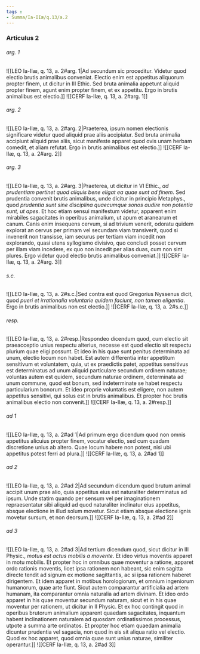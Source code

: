 ```yaml
---
tags : 
- Summa/Ia-IIæ/q.13/a.2
---
```


### Articulus 2

###### arg. 1
![[LEO Ia-IIæ, q. 13, a. 2#arg. 1|Ad secundum sic proceditur. Videtur quod electio brutis animalibus conveniat. Electio enim est appetitus aliquorum propter finem, ut dicitur in III Ethic. Sed bruta animalia appetunt aliquid propter finem, agunt enim propter finem, et ex appetitu. Ergo in brutis animalibus est electio.]]
![[CERF Ia-IIæ, q. 13, a. 2#arg. 1]]

###### arg. 2
![[LEO Ia-IIæ, q. 13, a. 2#arg. 2|Praeterea, ipsum nomen electionis significare videtur quod aliquid prae aliis accipiatur. Sed bruta animalia accipiunt aliquid prae aliis, sicut manifeste apparet quod ovis unam herbam comedit, et aliam refutat. Ergo in brutis animalibus est electio.]]
![[CERF Ia-IIæ, q. 13, a. 2#arg. 2]]

###### arg. 3
![[LEO Ia-IIæ, q. 13, a. 2#arg. 3|Praeterea, ut dicitur in VI Ethic., *ad prudentiam pertinet quod aliquis bene eligat ea quae sunt ad finem*. Sed prudentia convenit brutis animalibus, unde dicitur in principio Metaphys., quod *prudentia sunt sine disciplina quaecumque sonos audire non potentia sunt, ut apes*. Et hoc etiam sensui manifestum videtur, apparent enim mirabiles sagacitates in operibus animalium, ut apum et aranearum et canum. Canis enim insequens cervum, si ad trivium venerit, odoratu quidem explorat an cervus per primam vel secundam viam transiverit, quod si invenerit non transisse, iam securus per tertiam viam incedit non explorando, quasi utens syllogismo divisivo, quo concludi posset cervum per illam viam incedere, ex quo non incedit per alias duas, cum non sint plures. Ergo videtur quod electio brutis animalibus conveniat.]]
![[CERF Ia-IIæ, q. 13, a. 2#arg. 3]]

###### s.c.
![[LEO Ia-IIæ, q. 13, a. 2#s.c.|Sed contra est quod Gregorius Nyssenus dicit, quod *pueri et irrationalia voluntarie quidem faciunt, non tamen eligentia*. Ergo in brutis animalibus non est electio.]]
![[CERF Ia-IIæ, q. 13, a. 2#s.c.]]

###### resp.
![[LEO Ia-IIæ, q. 13, a. 2#resp.|Respondeo dicendum quod, cum electio sit praeacceptio unius respectu alterius, necesse est quod electio sit respectu plurium quae eligi possunt. Et ideo in his quae sunt penitus determinata ad unum, electio locum non habet. Est autem differentia inter appetitum sensitivum et voluntatem, quia, ut ex praedictis patet, appetitus sensitivus est determinatus ad unum aliquid particulare secundum ordinem naturae; voluntas autem est quidem, secundum naturae ordinem, determinata ad unum commune, quod est bonum, sed indeterminate se habet respectu particularium bonorum. Et ideo proprie voluntatis est eligere, non autem appetitus sensitivi, qui solus est in brutis animalibus. Et propter hoc brutis animalibus electio non convenit.]]
![[CERF Ia-IIæ, q. 13, a. 2#resp.]]

###### ad 1
![[LEO Ia-IIæ, q. 13, a. 2#ad 1|Ad primum ergo dicendum quod non omnis appetitus alicuius propter finem, vocatur electio, sed cum quadam discretione unius ab altero. Quae locum habere non potest, nisi ubi appetitus potest ferri ad plura.]]
![[CERF Ia-IIæ, q. 13, a. 2#ad 1]]

###### ad 2
![[LEO Ia-IIæ, q. 13, a. 2#ad 2|Ad secundum dicendum quod brutum animal accipit unum prae alio, quia appetitus eius est naturaliter determinatus ad ipsum. Unde statim quando per sensum vel per imaginationem repraesentatur sibi aliquid ad quod naturaliter inclinatur eius appetitus, absque electione in illud solum movetur. Sicut etiam absque electione ignis movetur sursum, et non deorsum.]]
![[CERF Ia-IIæ, q. 13, a. 2#ad 2]]

###### ad 3
![[LEO Ia-IIæ, q. 13, a. 2#ad 3|Ad tertium dicendum quod, sicut dicitur in III Physic., *motus est actus mobilis a movente*. Et ideo virtus moventis apparet in motu mobilis. Et propter hoc in omnibus quae moventur a ratione, apparet ordo rationis moventis, licet ipsa rationem non habeant, sic enim sagitta directe tendit ad signum ex motione sagittantis, ac si ipsa rationem haberet dirigentem. Et idem apparet in motibus horologiorum, et omnium ingeniorum humanorum, quae arte fiunt. Sicut autem comparantur artificialia ad artem humanam, ita comparantur omnia naturalia ad artem divinam. Et ideo ordo apparet in his quae moventur secundum naturam, sicut et in his quae moventur per rationem, ut dicitur in II Physic. Et ex hoc contingit quod in operibus brutorum animalium apparent quaedam sagacitates, inquantum habent inclinationem naturalem ad quosdam ordinatissimos processus, utpote a summa arte ordinatos. Et propter hoc etiam quaedam animalia dicuntur prudentia vel sagacia, non quod in eis sit aliqua ratio vel electio. Quod ex hoc apparet, quod omnia quae sunt unius naturae, similiter operantur.]]
![[CERF Ia-IIæ, q. 13, a. 2#ad 3]]

